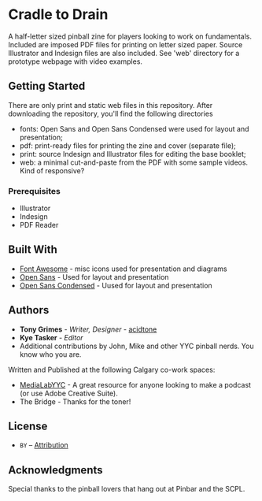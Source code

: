 # Cradle to Drain
A half-letter sized pinball zine for players looking to work on fundamentals. Included are imposed PDF files for printing on letter sized paper. Source Illustrator and Indesign files are also included. See 'web' directory for a prototype webpage with video examples.

## Getting Started
There are only print and static web files in this repository. After downloading the repository, you'll find the following directories
- fonts: Open Sans and Open Sans Condensed were used for layout and presentation;
- pdf: print-ready files for printing the zine and cover (separate file);
- print: source Indesign and Illustrator files for editing the base booklet;
- web: a minimal cut-and-paste from the PDF with some sample videos. Kind of responsive?

### Prerequisites
- Illustrator
- Indesign
- PDF Reader

## Built With
* [Font Awesome](https://fontawesome.com) - misc icons used for presentation and diagrams
* [Open Sans](https://fonts.google.com/specimen/Open+Sans) - Used for layout and presentation
* [Open Sans Condensed](https://fonts.google.com/specimen/Open+Sans+Condensed) - Uused for layout and presentation


## Authors
* **Tony Grimes** - *Writer, Designer* - [acidtone](https://github.com/acidtone)
* **Kye Tasker** - *Editor*
* Additional contributions by John, Mike and other YYC pinball nerds. You know who you are.

Written and Published at the following Calgary co-work spaces:
* [MediaLabYYC](https://medialabyyc.com/) - A great resource for anyone looking to make a podcast (or use Adobe Creative Suite).
* The Bridge - Thanks for the toner!

## License
* `BY` – [Attribution](https://creativecommons.org/licenses/by/4.0/)

## Acknowledgments
Special thanks to the pinball lovers that hang out at Pinbar and the SCPL.
